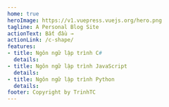 ```yaml
---
home: true
heroImage: https://v1.vuepress.vuejs.org/hero.png
tagline: A Personal Blog Site
actionText: Bắt đầu →
actionLink: /c-shape/
features:
- title: Ngôn ngữ lập trình C#
  details: 
- title: Ngôn ngữ lập trình JavaScript
  details: 
- title: Ngôn ngữ lập trình Python
  details: 
footer: Copyright by TrinhTC
---
```

